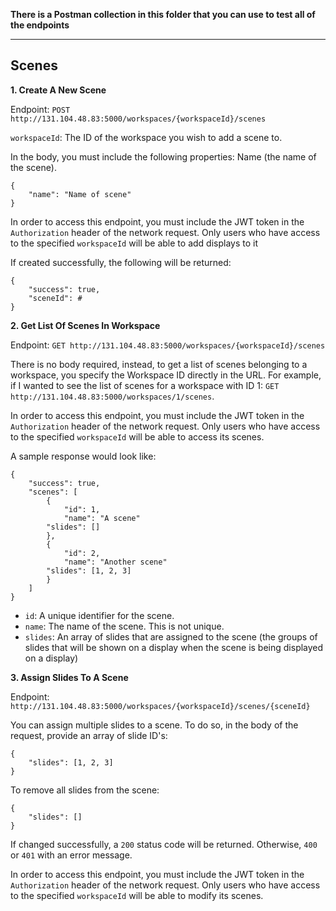 **There is a Postman collection in this folder that you can use to test all of the endpoints**

------
Scenes
------

**1. Create A New Scene**

Endpoint: `POST http://131.104.48.83:5000/workspaces/{workspaceId}/scenes`

`workspaceId`: The ID of the workspace you wish to add a scene to.

In the body, you must include the following properties: Name (the name of the scene).

```
{
	"name": "Name of scene"
}
```

In order to access this endpoint, you must include the JWT token in the `Authorization` header of the network request. Only users who have access to the specified `workspaceId` will be able to add displays to it

If created successfully, the following will be returned:

```
{
	"success": true,
	"sceneId": #
}
```

**2. Get List Of Scenes In Workspace**

Endpoint: `GET http://131.104.48.83:5000/workspaces/{workspaceId}/scenes`

There is no body required, instead, to get a list of scenes belonging to a workspace, you specify the Workspace ID directly in the URL. For example, if I wanted to see the list of scenes for a workspace with ID 1: `GET http://131.104.48.83:5000/workspaces/1/scenes`.

In order to access this endpoint, you must include the JWT token in the `Authorization` header of the network request. Only users who have access to the specified `workspaceId` will be able to access its scenes.

A sample response would look like:

```
{
    "success": true,
    "scenes": [
        {
            "id": 1,
            "name": "A scene"
	    "slides": []
        },
        {
            "id": 2,
            "name": "Another scene"
	    "slides": [1, 2, 3]
        }
    ]
}
```

* `id`: A unique identifier for the scene.
* `name`: The name of the scene. This is not unique.
* `slides`: An array of slides that are assigned to the scene (the groups of slides that will be shown on a display when the scene is being displayed on a display)

**3. Assign Slides To A Scene**

Endpoint: `http://131.104.48.83:5000/workspaces/{workspaceId}/scenes/{sceneId}`

You can assign multiple slides to a scene. To do so, in the body of the request, provide an array of slide ID's:

```
{
	"slides": [1, 2, 3]
}
```

To remove all slides from the scene:

```
{
	"slides": []
}
```

If changed successfully, a `200` status code will be returned. Otherwise, `400` or `401` with an error message.

In order to access this endpoint, you must include the JWT token in the `Authorization` header of the network request. Only users who have access to the specified `workspaceId` will be able to modify its scenes.

